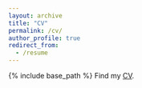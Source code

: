 ```yaml
---
layout: archive
title: "CV"
permalink: /cv/
author_profile: true
redirect_from:
  - /resume
---
```


{% include base_path %}
Find my [CV](files/CVNov22.pdf).
